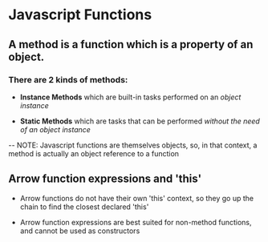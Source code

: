 # Javascript Functions

## A method is a function which is a property of an object.

### There are 2 kinds of methods:

- **Instance Methods** which are built-in tasks performed on an *object instance*

- **Static Methods** which are tasks that can be performed *without the need of an object instance*

-- NOTE: Javascript functions are themselves objects, so, in that context, a method is actually an object reference to a function



## Arrow function expressions and 'this'

- Arrow functions do not have their own 'this' context, so they go up the chain to find the closest declared 'this'

- Arrow function expressions are best suited for non-method functions, and cannot be used as constructors

